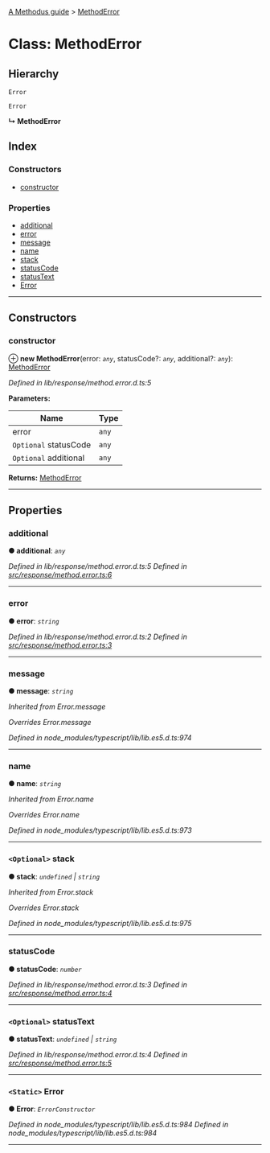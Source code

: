 [A Methodus guide](../README.md) > [MethodError](../classes/methoderror.md)

# Class: MethodError

## Hierarchy

 `Error`

 `Error`

**↳ MethodError**

## Index

### Constructors

* [constructor](methoderror.md#constructor)

### Properties

* [additional](methoderror.md#additional)
* [error](methoderror.md#error)
* [message](methoderror.md#message)
* [name](methoderror.md#name)
* [stack](methoderror.md#stack)
* [statusCode](methoderror.md#statuscode)
* [statusText](methoderror.md#statustext)
* [Error](methoderror.md#error-1)

---

## Constructors

<a id="constructor"></a>

###  constructor

⊕ **new MethodError**(error: *`any`*, statusCode?: *`any`*, additional?: *`any`*): [MethodError](methoderror.md)

*Defined in lib/response/method.error.d.ts:5*

**Parameters:**

| Name | Type |
| ------ | ------ |
| error | `any` |
| `Optional` statusCode | `any` |
| `Optional` additional | `any` |

**Returns:** [MethodError](methoderror.md)

___

## Properties

<a id="additional"></a>

###  additional

**● additional**: *`any`*

*Defined in lib/response/method.error.d.ts:5*
*Defined in [src/response/method.error.ts:6](https://github.com/nodulusteam/methodus.dev/blob/3c34c71/src/response/method.error.ts#L6)*

___
<a id="error"></a>

###  error

**● error**: *`string`*

*Defined in lib/response/method.error.d.ts:2*
*Defined in [src/response/method.error.ts:3](https://github.com/nodulusteam/methodus.dev/blob/3c34c71/src/response/method.error.ts#L3)*

___
<a id="message"></a>

###  message

**● message**: *`string`*

*Inherited from Error.message*

*Overrides Error.message*

*Defined in node_modules/typescript/lib/lib.es5.d.ts:974*

___
<a id="name"></a>

###  name

**● name**: *`string`*

*Inherited from Error.name*

*Overrides Error.name*

*Defined in node_modules/typescript/lib/lib.es5.d.ts:973*

___
<a id="stack"></a>

### `<Optional>` stack

**● stack**: *`undefined` \| `string`*

*Inherited from Error.stack*

*Overrides Error.stack*

*Defined in node_modules/typescript/lib/lib.es5.d.ts:975*

___
<a id="statuscode"></a>

###  statusCode

**● statusCode**: *`number`*

*Defined in lib/response/method.error.d.ts:3*
*Defined in [src/response/method.error.ts:4](https://github.com/nodulusteam/methodus.dev/blob/3c34c71/src/response/method.error.ts#L4)*

___
<a id="statustext"></a>

### `<Optional>` statusText

**● statusText**: *`undefined` \| `string`*

*Defined in lib/response/method.error.d.ts:4*
*Defined in [src/response/method.error.ts:5](https://github.com/nodulusteam/methodus.dev/blob/3c34c71/src/response/method.error.ts#L5)*

___
<a id="error-1"></a>

### `<Static>` Error

**● Error**: *`ErrorConstructor`*

*Defined in node_modules/typescript/lib/lib.es5.d.ts:984*
*Defined in node_modules/typescript/lib/lib.es5.d.ts:984*

___

